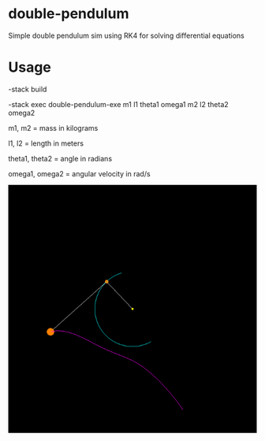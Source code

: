 # double-pendulum
Simple double pendulum sim using RK4 for solving differential equations

# Usage

-stack build

-stack exec double-pendulum-exe m1 l1 theta1 omega1 m2 l2 theta2 omega2

m1, m2 = mass in kilograms

l1, l2 = length in meters

theta1, theta2 = angle in radians

omega1, omega2 = angular velocity in rad/s


![](/ss.png?raw=true)